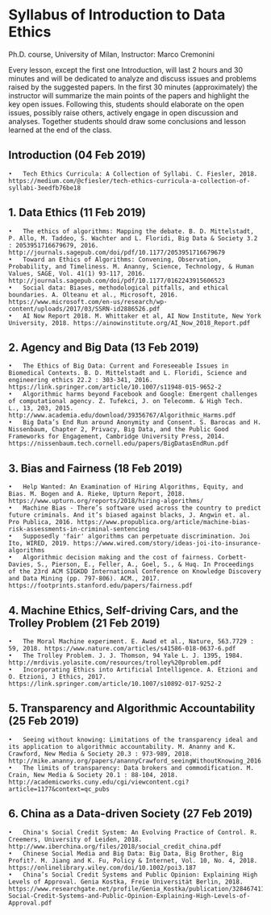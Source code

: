 # Syllabus of Introduction to Data Ethics 
Ph.D. course, University of Milan, 
Instructor: Marco Cremonini

Every lesson, except the first one Introduction, will last 2 hours and 30 minutes and will be dedicated to analyze and discuss issues and problems raised by the suggested papers.
In the first 30 minutes (approximately) the instructor will summarize the main points of the papers and highlight the key open issues. Following this, students should elaborate on the open issues, possibly raise others, actively engage in open discussion and analyses. Together students should draw some conclusions and lesson learned at the end of the class. 

## Introduction (04 Feb 2019)

	•	Tech Ethics Curricula: A Collection of Syllabi. C. Fiesler, 2018. https://medium.com/@cfiesler/tech-ethics-curricula-a-collection-of-syllabi-3eedfb76be18

## 1. Data Ethics (11 Feb 2019)

	•	The ethics of algorithms: Mapping the debate. B. D. Mittelstadt, P. Allo, M. Taddeo, S. Wachter and L. Floridi, Big Data & Society 3.2 : 2053951716679679, 2016. http://journals.sagepub.com/doi/pdf/10.1177/2053951716679679
	•	Toward an Ethics of Algorithms: Convening, Observation, Probability, and Timeliness. M. Ananny, Science, Technology, & Human Values, SAGE, Vol. 41(1) 93-117, 2016. http://journals.sagepub.com/doi/pdf/10.1177/0162243915606523
	•	Social data: Biases, methodological pitfalls, and ethical boundaries. A. Olteanu et al., Microsoft, 2016. https://www.microsoft.com/en-us/research/wp-content/uploads/2017/03/SSRN-id2886526.pdf
	•	AI Now Report 2018. M. Whittaker et al, AI Now Institute, New York University, 2018. https://ainowinstitute.org/AI_Now_2018_Report.pdf

## 2. Agency and Big Data (13 Feb 2019)

	•	The Ethics of Big Data: Current and Foreseeable Issues in Biomedical Contexts. B. D. Mittelstadt and L. Floridi, Science and engineering ethics 22.2 : 303-341, 2016. https://link.springer.com/article/10.1007/s11948-015-9652-2
	•	Algorithmic harms beyond Facebook and Google: Emergent challenges of computational agency. Z. Tufekci, J. on Telecomm. & High Tech. L., 13, 203, 2015. http://www.academia.edu/download/39356767/Algorithmic_Harms.pdf
	•	Big Data’s End Run around Anonymity and Consent. S. Barocas and H. Nissenbaum, Chapter 2, Privacy, Big Data, and the Public Good Frameworks for Engagement, Cambridge University Press, 2014. https://nissenbaum.tech.cornell.edu/papers/BigDatasEndRun.pdf

## 3. Bias and Fairness (18 Feb 2019)

	•	Help Wanted: An Examination of Hiring Algorithms, Equity, and Bias. M. Bogen and A. Rieke, Upturn Report, 2018. https://www.upturn.org/reports/2018/hiring-algorithms/
	•	Machine Bias - There’s software used across the country to predict future criminals. And it’s biased against blacks, J. Angwin et. al. Pro Publica, 2016. https://www.propublica.org/article/machine-bias-risk-assessments-in-criminal-sentencing
	•	Supposedly 'fair' algorithms can perpetuate discrimination. Joi Ito, WIRED, 2019. https://www.wired.com/story/ideas-joi-ito-insurance-algorithms
	•	Algorithmic decision making and the cost of fairness. Corbett-Davies, S., Pierson, E., Feller, A., Goel, S., & Huq. In Proceedings of the 23rd ACM SIGKDD International Conference on Knowledge Discovery and Data Mining (pp. 797-806). ACM., 2017. https://footprints.stanford.edu/papers/fairness.pdf

## 4. Machine Ethics, Self-driving Cars, and the Trolley Problem (21 Feb 2019)

	•	The Moral Machine experiment. E. Awad et al., Nature, 563.7729 : 59, 2018. https://www.nature.com/articles/s41586-018-0637-6.pdf
	•	The Trolley Problem. J. J. Thomson, 94 Yale L. J. 1395, 1984. http://mrdivis.yolasite.com/resources/trolley%20problem.pdf
	•	Incorporating Ethics into Artificial Intelligence. A. Etzioni and O. Etzioni, J Ethics, 2017. https://link.springer.com/article/10.1007/s10892-017-9252-2

## 5. Transparency and Algorithmic Accountability (25 Feb 2019)

	•	Seeing without knowing: Limitations of the transparency ideal and its application to algorithmic accountability. M. Ananny and K. Crawford, New Media & Society 20.3 : 973-989, 2018. http://mike.ananny.org/papers/anannyCrawford_seeingWithoutKnowing_2016.pdf
	•	The limits of transparency: Data brokers and commodification. M. Crain, New Media & Society 20.1 : 88-104, 2018. http://academicworks.cuny.edu/cgi/viewcontent.cgi?article=1177&context=qc_pubs

## 6. China as a Data-driven Society (27 Feb 2019)

	•	China's Social Credit System: An Evolving Practice of Control. R. Creemers, University of Leiden, 2018. http://www.iberchina.org/files/2018/social_credit_china.pdf
	•	Chinese Social Media and Big Data: Big Data, Big Brother, Big Profit?. M. Jiang and K. Fu, Policy & Internet, Vol. 10, No. 4, 2018. https://onlinelibrary.wiley.com/doi/10.1002/poi3.187
	•	China’s Social Credit Systems and Public Opinion: Explaining High Levels of Approval. Genia Kostka, Freie Universität Berlin, 2018. https://www.researchgate.net/profile/Genia_Kostka/publication/328467411_China%27s_Social_Credit_Systems_and_Public_Opinion_Explaining_High_Levels_of_Approval/links/5c48e84792851c22a38c1473/Chinas-Social-Credit-Systems-and-Public-Opinion-Explaining-High-Levels-of-Approval.pdf
